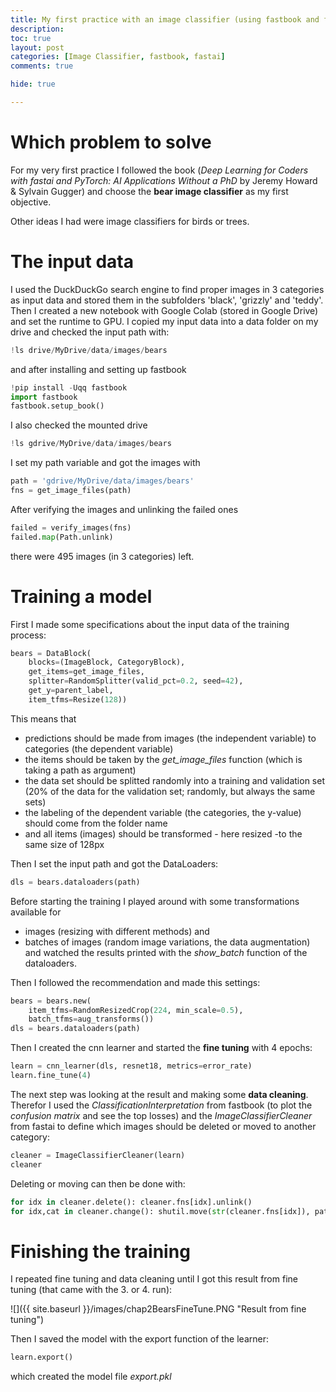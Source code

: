 ```yaml
---
title: My first practice with an image classifier (using fastbook and fastai)
description: 
toc: true
layout: post
categories: [Image Classifier, fastbook, fastai]
comments: true

hide: true

---
```


# Which problem to solve
For my very first practice I followed the book (*Deep Learning for Coders with fastai and PyTorch: AI Applications Without a PhD* by Jeremy Howard & Sylvain Gugger) and choose the **bear image classifier** as my first objective. 

Other ideas I had were image classifiers for birds or trees.

# The input data
I used the DuckDuckGo search engine to find proper images in 3 categories as input data and stored them in the subfolders 'black', 'grizzly' and 'teddy'.
Then I created a new notebook with Google Colab (stored in Google Drive) and set the runtime to GPU. I copied my input data into a data folder on my drive and checked the input path with:
```python
!ls drive/MyDrive/data/images/bears
```
and after installing and setting up fastbook
```python
!pip install -Uqq fastbook
import fastbook
fastbook.setup_book()
```
I also checked the mounted drive
```python
!ls gdrive/MyDrive/data/images/bears 
```
I set my path variable and got the images with
```python
path = 'gdrive/MyDrive/data/images/bears'
fns = get_image_files(path)
```
After verifying the images and unlinking the failed ones 
```python
failed = verify_images(fns)
failed.map(Path.unlink)
```
there were 495 images (in 3 categories) left.

# Training a model
First I made some specifications about the input data of the training process:
```python
bears = DataBlock(
    blocks=(ImageBlock, CategoryBlock), 
    get_items=get_image_files, 
    splitter=RandomSplitter(valid_pct=0.2, seed=42),
    get_y=parent_label,
    item_tfms=Resize(128))
```
This means that
- predictions should be made from images (the independent variable) to categories (the dependent variable)
- the items should be taken by the *get_image_files* function (which is taking a path as argument)
- the data set should be splitted randomly into a training and validation set (20% of the data for the validation set; randomly, but always the same sets)
- the labeling of the dependent variable (the categories, the y-value) should come from the folder name
- and all items (images) should be transformed - here resized -to the same size of 128px

Then I set the input path and got the DataLoaders:
```python
dls = bears.dataloaders(path)
```

Before starting the training I played around with some transformations available for 
- images (resizing with different methods) and
- batches of images (random image variations, the data augmentation)
and watched the results printed with the *show_batch* function of the dataloaders.

Then I followed the recommendation and made this settings:
```python
bears = bears.new(
    item_tfms=RandomResizedCrop(224, min_scale=0.5),
    batch_tfms=aug_transforms())
dls = bears.dataloaders(path)
```

Then I created the cnn learner and started the **fine tuning** with 4 epochs:
```python
learn = cnn_learner(dls, resnet18, metrics=error_rate)
learn.fine_tune(4)
```

The next step was looking at the result and making some **data cleaning**. Therefor I used the *ClassificationInterpretation* from fastbook (to plot the *confusion matrix* and see the top losses) and the *ImageClassifierCleaner* from fastai to define which images should be deleted or moved to another category:
```python
cleaner = ImageClassifierCleaner(learn)
cleaner
```

Deleting or moving can then be done with:
```python
for idx in cleaner.delete(): cleaner.fns[idx].unlink()
for idx,cat in cleaner.change(): shutil.move(str(cleaner.fns[idx]), path/cat)
```

# Finishing the training
I repeated fine tuning and data cleaning until I got this result from fine tuning (that came with the 3. or 4. run):

![]({{ site.baseurl }}/images/chap2BearsFineTune.PNG "Result from fine tuning")

Then I saved the model with the export function of the learner:
```python
learn.export()
```
which created the model file *export.pkl*









